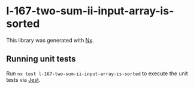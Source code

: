 # l-167-two-sum-ii-input-array-is-sorted

This library was generated with [Nx](https://nx.dev).

## Running unit tests

Run `nx test l-167-two-sum-ii-input-array-is-sorted` to execute the unit tests via [Jest](https://jestjs.io).
